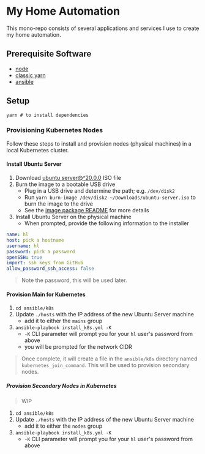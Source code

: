 # My Home Automation

This mono-repo consists of several applications and services I use to create my home automation.

## Prerequisite Software

- [node](https://nodejs.org/en/download/)
- [classic yarn](https://classic.yarnpkg.com/en/docs/install/#mac-stable)
- [ansible](https://docs.ansible.com/ansible/latest/installation_guide/intro_installation.html)

## Setup

```shell
yarn # to install dependencies
```

### Provisioning Kubernetes Nodes

Follow these steps to install and provision nodes (physical machines) in a local Kubernetes cluster.

#### Install Ubuntu Server

1. Download [ubuntu server@^20.0.0](https://releases.ubuntu.com/20.04.1/ubuntu-20.04.1-live-server-amd64.iso) ISO file
1. Burn the image to a bootable USB drive
   - Plug in a USB drive and determine the path; e.g. `/dev/disk2`
   - Run `yarn burn-image /dev/disk2 ~/Downloads/ubuntu-server.iso` to burn the image to the drive
   - See the [image package README](packages/image) for more details
1. Install Ubuntu Server on the physical machine
   - When prompted, provide the following information to the installer

```yaml
name: hl
host: pick a hostname
username: hl
password: pick a password
openSSH: true
import: ssh keys from GitHub
allow_password_ssh_access: false
```

> Note the password, this will be used later.

#### Provision Main for Kubernetes

1. `cd ansible/k8s`
1. Update `./hosts` with the IP address of the new Ubuntu Server machine
   - add it to either the `mains` group
1. `ansible-playbook install_k8s.yml -K`
   - `-K` CLI parameter will prompt you for your `hl` user's password from above
   - you will be prompted for the network CIDR

> Once complete, it will create a file in the `ansible/k8s` directory named `kubernetes_join_command`. This will be used to provision secondary nodes.

##### Provision Secondary Nodes in Kubernetes

> WIP

1. `cd ansible/k8s`
1. Update `./hosts` with the IP address of the new Ubuntu Server machine
   - add it to either the `nodes` group
1. `ansible-playbook install_k8s.yml -K`
   - `-K` CLI parameter will prompt you for your `hl` user's password from above
